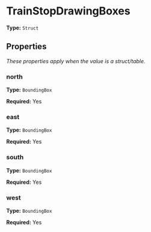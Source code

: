 # TrainStopDrawingBoxes

**Type:** `Struct`

## Properties

*These properties apply when the value is a struct/table.*

### north

**Type:** `BoundingBox`

**Required:** Yes

### east

**Type:** `BoundingBox`

**Required:** Yes

### south

**Type:** `BoundingBox`

**Required:** Yes

### west

**Type:** `BoundingBox`

**Required:** Yes

